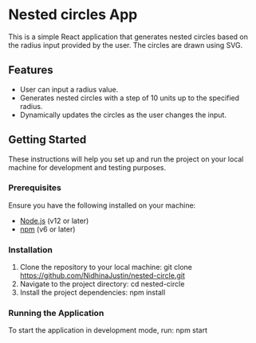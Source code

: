 # Nested circles App
This is a simple React application that generates nested circles based on the radius input provided by the user. The circles are drawn using SVG.

## Features

- User can input a radius value.
- Generates nested circles with a step of 10 units up to the specified radius.
- Dynamically updates the circles as the user changes the input.

## Getting Started

These instructions will help you set up and run the project on your local machine for development and testing purposes.

### Prerequisites

Ensure you have the following installed on your machine:

- [Node.js](https://nodejs.org/) (v12 or later)
- [npm](https://www.npmjs.com/) (v6 or later)

### Installation

1. Clone the repository to your local machine:
    git clone https://github.com/NidhinaJustin/nested-circle.git
2. Navigate to the project directory:
    cd nested-circle
3. Install the project dependencies:
    npm install
   
### Running the Application

To start the application in development mode, run:
npm start

